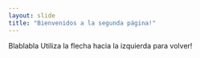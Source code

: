 ```yaml
---
layout: slide
title: "Bienvenidos a la segunda página!"
---
```

Blablabla
Utiliza la flecha hacia la izquierda para volver!
